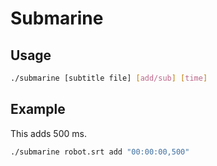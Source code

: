 # Submarine
## Usage
```bash
./submarine [subtitle file] [add/sub] [time]
```

## Example 
This adds 500 ms.
```bash
./submarine robot.srt add "00:00:00,500"
```